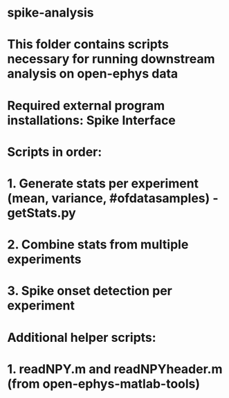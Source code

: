 # spike-analysis

# This folder contains scripts necessary for running downstream analysis on open-ephys data
# Required external program installations: Spike Interface

# Scripts in order:
#	1. Generate stats per experiment (mean, variance, #ofdatasamples) - getStats.py
#	2. Combine stats from multiple experiments
#	3. Spike onset detection per experiment

# Additional helper scripts:
#	1. readNPY.m and readNPYheader.m (from open-ephys-matlab-tools)

